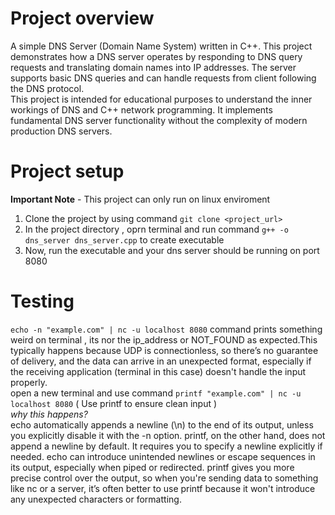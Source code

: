 # Project overview
A simple DNS Server (Domain Name System) written in C++. This project demonstrates how a DNS server operates by responding to DNS query requests and translating domain names into IP addresses. The server supports basic DNS queries and can handle requests from client following the DNS protocol.<br/>
This project is intended for educational purposes to understand the inner workings of DNS and C++ network programming. It implements fundamental DNS server functionality without the complexity of modern production DNS servers.

# Project setup
**Important Note** - This project can only run on linux enviroment
1. Clone the project by using command `git clone <project_url>`
2. In the project directory , oprn terminal and run command `g++ -o dns_server dns_server.cpp` to create executable
3. Now, run the executable and your dns server should be running on port 8080

# Testing
`echo -n "example.com" | nc -u localhost 8080` command prints something weird on terminal , its nor the ip_address or NOT_FOUND as expected.This typically happens because UDP is connectionless, so there’s no guarantee of delivery, and the data can arrive in an unexpected format,
especially if the receiving application (terminal in this case) doesn't handle the input properly.<br/>
open a new terminal and use command `printf "example.com" | nc -u localhost 8080` ( Use printf to ensure clean input )<br/>
*why this happens?*<br/>
echo automatically appends a newline (\n) to the end of its output, unless you explicitly disable it with the -n option.
printf, on the other hand, does not append a newline by default. It requires you to specify a newline explicitly if needed.
echo can introduce unintended newlines or escape sequences in its output, especially when piped or redirected.
printf gives you more precise control over the output, so when you're sending data to something like nc or a server, it’s often better to use printf because it won't introduce any unexpected characters or formatting.